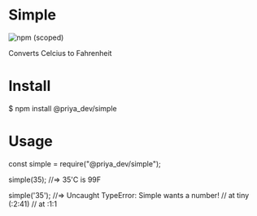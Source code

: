 # Simple
![npm (scoped)](https://img.shields.io/npm/v/@priya_dev/simple)

Converts Celcius to Fahrenheit

# Install
$ npm install @priya_dev/simple

# Usage
const simple = require("@priya_dev/simple");

simple(35);
//=> 35'C is 99F

simple('35');
//=> Uncaught TypeError: Simple wants a number!
//    at tiny (<anonymous>:2:41)
//    at <anonymous>:1:1
